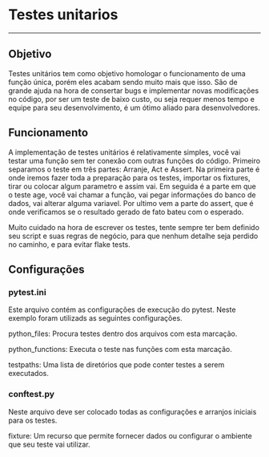 # Testes unitarios

---

## Objetivo

Testes unitários tem como objetivo homologar o funcionamento de uma função 
única, porém eles acabam sendo muito mais que isso. São de grande ajuda 
na hora de consertar bugs e implementar novas modificações no código, 
por ser um teste de baixo custo, ou seja requer menos tempo e equipe 
para seu desenvolvimento, é um ótimo aliado para desenvolvedores.

## Funcionamento

A implementação de testes unitários é relativamente simples, 
você vai testar uma função sem ter conexão com outras funções do código.
Primeiro separamos o teste em três partes: Arranje, Act e Assert. 
Na primeira parte é onde iremos fazer toda a preparação para os testes,
importar os fixtures, tirar ou colocar algum parametro e assim vai.
Em seguida é a parte em que o teste age, você vai chamar a função, 
vai pegar informações do banco de dados, vai alterar alguma variavel.
Por ultimo vem a parte do assert, que é onde verificamos se o resultado 
gerado de fato bateu com o esperado.

Muito cuidado na hora de escrever os testes, tente sempre ter bem definido 
seu script e suas regras de negócio, para que nenhum detalhe seja perdido no caminho,
e para evitar flake tests.


## Configurações

### pytest.ini
Este arquivo contém as configurações de execução do pytest. Neste exemplo foram utilizads as seguintes configurações.

python_files: Procura testes dentro dos arquivos com esta marcação.

python_functions: Executa o teste nas funções com esta marcação.

testpaths: Uma lista de diretórios que pode conter testes a serem executados.

### conftest.py

Neste arquivo deve ser colocado todas as configurações e arranjos iniciais para os testes.

fixture: Um recurso que permite fornecer dados ou configurar o ambiente que seu teste vai utilizar.
